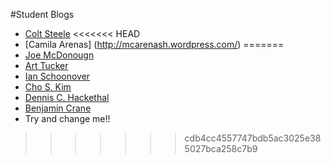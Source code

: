 #Student Blogs

* [Colt Steele](http://google.com)
<<<<<<< HEAD
* [Camila Arenas] (http://mcarenash.wordpress.com/)
=======
* [Joe McDonougn](http://athentica.com/general-assembly-web-development-immersive/)
* [Art Tucker](https://medium.com/@SmrtArt/well-here-we-go-1a8b933ab18e)
* [Ian Schoonover](https://medium.com/@ianschoonover)
* [Cho S. Kim](http://www.choskim.me)
* [Dennis C. Hackethal](http://www.google.com)
* [Benjamin Crane](https://medium.com/@benjamincrane)
* Try and change me!!
>>>>>>> cdb4cc4557747bdb5ac3025e385027bca258c7b9
